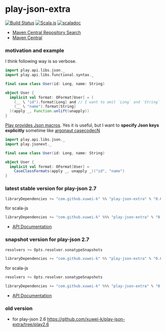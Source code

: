 # play-json-extra

[![Build Status](https://secure.travis-ci.org/xuwei-k/play-json-extra.png)](https://travis-ci.org/xuwei-k/play-json-extra)
[![Scala.js](https://www.scala-js.org/assets/badges/scalajs-0.6.14.svg)](https://www.scala-js.org)
[![scaladoc](https://javadoc-badge.appspot.com/com.github.xuwei-k/play-json-extra_2.12.svg?label=scaladoc)](https://javadoc-badge.appspot.com/com.github.xuwei-k/play-json-extra_2.12/play/jsonext/index.html?javadocio=true)

- [Maven Central Repository Search](https://search.maven.org/#search%7Cga%7C1%7Cg%3A%22com.github.xuwei-k%22%20AND%20a%3A%22play-json-extra_2.12%22)
- [Maven Central](https://repo1.maven.org/maven2/com/github/xuwei-k/play-json-extra_2.12/)

### motivation and example

I think following way is so verbose.

```scala
import play.api.libs.json._
import play.api.libs.functional.syntax._

final case class User(id: Long, name: String)

object User {
  implicit val format: OFormat[User] = (
    (__ \ "id").format[Long] and // I want to omit `Long` and `String`
    (__ \ "name").format[String]
  )(apply _, Function.unlift(unapply))
}
```

[Play provides Json macros](https://www.playframework.com/documentation/2.6.x/ScalaJsonAutomated). Yes it is useful, but I want to **specify Json keys explicitly** sometime like [argonaut casecodecN](https://github.com/argonaut-io/argonaut/blob/v6.2/argonaut/jvm/src/test/scala/argonaut/example/JsonExample.scala#L25)

```scala
import play.api.libs.json._
import play.jsonext._

final case class User(id: Long, name: String)

object User {
  implicit val format: OFormat[User] =
    CaseClassFormats(apply _, unapply _)("id", "name")
}
```

### latest stable version for play-json 2.7

```scala
libraryDependencies += "com.github.xuwei-k" %% "play-json-extra" % "0.6.1"
```

for scala-js

```scala
libraryDependencies += "com.github.xuwei-k" %%% "play-json-extra" % "0.6.1"
```

- [API Documentation](https://oss.sonatype.org/service/local/repositories/releases/archive/com/github/xuwei-k/play-json-extra_2.11/0.6.1/play-json-extra_2.11-0.6.1-javadoc.jar/!/index.html)

### snapshot version for play-json 2.7

```scala
resolvers += Opts.resolver.sonatypeSnapshots

libraryDependencies += "com.github.xuwei-k" %% "play-json-extra" % "0.6.2-SNAPSHOT"
```

for scala-js

```scala
resolvers += Opts.resolver.sonatypeSnapshots

libraryDependencies += "com.github.xuwei-k" %%% "play-json-extra" % "0.6.2-SNAPSHOT"
```

- [API Documentation](https://oss.sonatype.org/service/local/repositories/snapshots/archive/com/github/xuwei-k/play-json-extra_2.11/0.6.2-SNAPSHOT/play-json-extra_2.11-0.6.2-SNAPSHOT-javadoc.jar/!/index.html)

### old version

- for play-json 2.6 <https://github.com/xuwei-k/play-json-extra/tree/play2.6>
